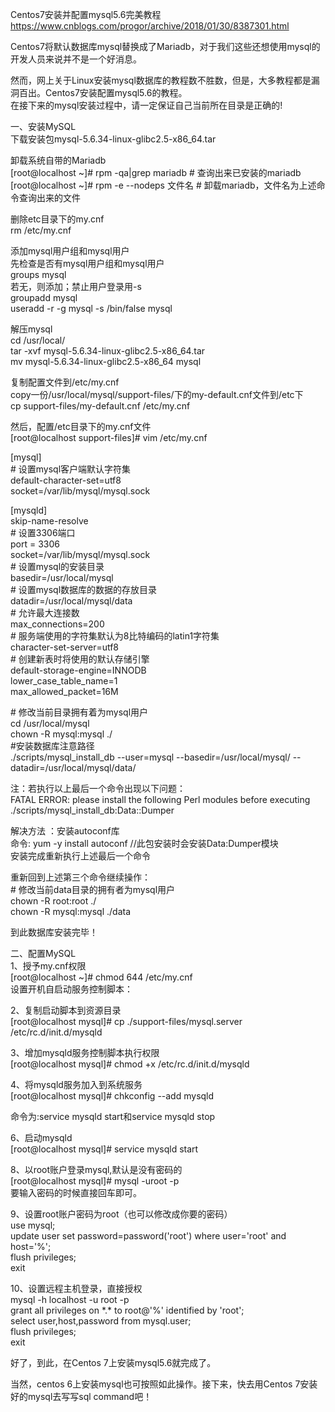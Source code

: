Centos7安装并配置mysql5.6完美教程  
https://www.cnblogs.com/progor/archive/2018/01/30/8387301.html  
  
Centos7将默认数据库mysql替换成了Mariadb，对于我们这些还想使用mysql的开发人员来说并不是一个好消息。

然而，网上关于Linux安装mysql数据库的教程数不胜数，但是，大多教程都是漏洞百出。Centos7安装配置mysql5.6的教程。  
在接下来的mysql安装过程中，请一定保证自己当前所在目录是正确的!  
  
一、安装MySQL  
下载安装包mysql-5.6.34-linux-glibc2.5-x86_64.tar  
  
卸载系统自带的Mariadb  
[root\@localhost \~]\# rpm -qa\|grep mariadb \# 查询出来已安装的mariadb  
[root\@localhost \~]\# rpm -e --nodeps 文件名 \#
卸载mariadb，文件名为上述命令查询出来的文件  
  
删除etc目录下的my.cnf  
rm /etc/my.cnf  
  
添加mysql用户组和mysql用户  
先检查是否有mysql用户组和mysql用户  
groups mysql  
若无，则添加；禁止用户登录用-s  
groupadd mysql  
useradd -r -g mysql -s /bin/false mysql  
  
解压mysql  
cd /usr/local/  
tar -xvf mysql-5.6.34-linux-glibc2.5-x86_64.tar  
mv mysql-5.6.34-linux-glibc2.5-x86_64 mysql  
  
复制配置文件到/etc/my.cnf  
copy一份/usr/local/mysql/support-files/下的my-default.cnf文件到/etc下  
cp support-files/my-default.cnf /etc/my.cnf  
  
然后，配置/etc目录下的my.cnf文件  
[root\@localhost support-files]\# vim /etc/my.cnf

[mysql]  
\# 设置mysql客户端默认字符集  
default-character-set=utf8  
socket=/var/lib/mysql/mysql.sock  
  
[mysqld]  
skip-name-resolve  
\# 设置3306端口  
port = 3306  
socket=/var/lib/mysql/mysql.sock  
\# 设置mysql的安装目录  
basedir=/usr/local/mysql  
\# 设置mysql数据库的数据的存放目录  
datadir=/usr/local/mysql/data  
\# 允许最大连接数  
max_connections=200  
\# 服务端使用的字符集默认为8比特编码的latin1字符集  
character-set-server=utf8  
\# 创建新表时将使用的默认存储引擎  
default-storage-engine=INNODB  
lower_case_table_name=1  
max_allowed_packet=16M

\# 修改当前目录拥有着为mysql用户  
cd /usr/local/mysql  
chown -R mysql:mysql ./  
\#安装数据库注意路径  
./scripts/mysql_install_db --user=mysql --basedir=/usr/local/mysql/
--datadir=/usr/local/mysql/data/  
  
注：若执行以上最后一个命令出现以下问题：  
FATAL ERROR: please install the following Perl modules before executing  
./scripts/mysql_install_db:Data::Dumper  
  
解决方法 ：安装autoconf库  
命令: yum -y install autoconf //此包安装时会安装Data:Dumper模块  
安装完成重新执行上述最后一个命令  
  
重新回到上述第三个命令继续操作：  
\# 修改当前data目录的拥有者为mysql用户  
chown -R root:root ./  
chown -R mysql:mysql ./data  
  
到此数据库安装完毕！  
  
二、配置MySQL  
1、授予my.cnf权限  
[root\@localhost \~]\# chmod 644 /etc/my.cnf  
设置开机自启动服务控制脚本：  
  
2、复制启动脚本到资源目录  
[root\@localhost mysql]\# cp ./support-files/mysql.server
/etc/rc.d/init.d/mysqld  
  
3、增加mysqld服务控制脚本执行权限  
[root\@localhost mysql]\# chmod +x /etc/rc.d/init.d/mysqld  
  
4、将mysqld服务加入到系统服务  
[root\@localhost mysql]\# chkconfig --add mysqld  
  
命令为:service mysqld start和service mysqld stop  
  
6、启动mysqld  
[root\@localhost mysql]\# service mysqld start  
  
8、以root账户登录mysql,默认是没有密码的  
[root\@localhost mysql]\# mysql -uroot -p  
要输入密码的时候直接回车即可。  
  
9、设置root账户密码为root（也可以修改成你要的密码）  
use mysql;  
update user set password=password('root') where user='root' and host='%';  
flush privileges;  
exit  
  
10、设置远程主机登录，直接授权  
mysql -h localhost -u root -p  
grant all privileges on \*.\* to root\@'%' identified by 'root';  
select user,host,password from mysql.user;  
flush privileges;  
exit  
  
好了，到此，在Centos 7上安装mysql5.6就完成了。

当然，centos 6上安装mysql也可按照如此操作。接下来，快去用Centos
7安装好的mysql去写写sql command吧！

